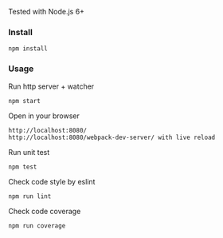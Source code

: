 Tested with Node.js 6+
### Install
```
npm install
```

### Usage
Run http server + watcher
```
npm start
```

Open in your browser
```
http://localhost:8080/  
http://localhost:8080/webpack-dev-server/ with live reload
```

Run unit test
```
npm test
```

Check code style by eslint
```
npm run lint
```

Check code coverage
```
npm run coverage
```
